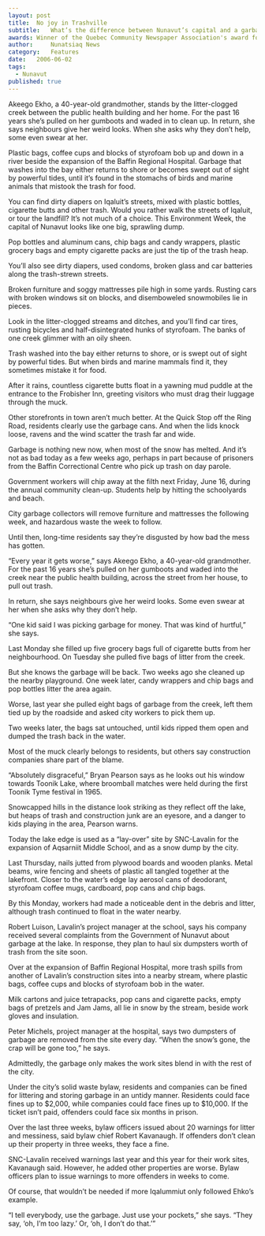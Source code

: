 ```yaml
---
layout:	post
title:	No joy in Trashville
subtitle:	What’s the difference between Nunavut’s capital and a garbage dump? Not much.
awards: Winner of the Quebec Community Newspaper Association's award for best municipal reporting
author:     Nunatsiaq News
category:	Features
date:	2006-06-02
tags: 
  - Nunavut
published: true
---
```


Akeego Ekho, a 40-year-old grandmother, stands by the litter-clogged creek between the public health building and her home. For the past 16 years she’s pulled on her gumboots and waded in to clean up. In return, she says neighbours give her weird looks. When she asks why they don’t help, some even swear at her.

Plastic bags, coffee cups and blocks of styrofoam bob up and down in a river beside the expansion of the Baffin Regional Hospital. Garbage that washes into the bay either returns to shore or becomes swept out of sight by powerful tides, until it’s found in the stomachs of birds and marine animals that mistook the trash for food.

You can find dirty diapers on Iqaluit’s streets, mixed with plastic bottles, cigarette butts and other trash. Would you rather walk the streets of Iqaluit, or tour the landfill? It’s not much of a choice. This Environment Week, the capital of Nunavut looks like one big, sprawling dump. <!-- BREAK -->

Pop bottles and aluminum cans, chip bags and candy wrappers, plastic grocery bags and empty cigarette packs are just the tip of the trash heap.

You’ll also see dirty diapers, used condoms, broken glass and car batteries along the trash-strewn streets.

Broken furniture and soggy mattresses pile high in some yards. Rusting cars with broken windows sit on blocks, and disemboweled snowmobiles lie in pieces.

Look in the litter-clogged streams and ditches, and you’ll find car tires, rusting bicycles and half-disintegrated hunks of styrofoam. The banks of one creek glimmer with an oily sheen.

Trash washed into the bay either returns to shore, or is swept out of sight by powerful tides. But when birds and marine mammals find it, they sometimes mistake it for food.

After it rains, countless cigarette butts float in a yawning mud puddle at the entrance to the Frobisher Inn, greeting visitors who must drag their luggage through the muck.

Other storefronts in town aren’t much better. At the Quick Stop off the Ring Road, residents clearly use the garbage cans. And when the lids knock loose, ravens and the wind scatter the trash far and wide.

Garbage is nothing new now, when most of the snow has melted. And it’s not as bad today as a few weeks ago, perhaps in part because of prisoners from the Baffin Correctional Centre who pick up trash on day parole.

Government workers will chip away at the filth next Friday, June 16, during the annual community clean-up. Students help by hitting the schoolyards and beach.

City garbage collectors will remove furniture and mattresses the following week, and hazardous waste the week to follow.

Until then, long-time residents say they’re disgusted by how bad the mess has gotten.

“Every year it gets worse,” says Akeego Ekho, a 40-year-old grandmother. For the past 16 years she’s pulled on her gumboots and waded into the creek near the public health building, across the street from her house, to pull out trash.

In return, she says neighbours give her weird looks. Some even swear at her when she asks why they don’t help.

“One kid said I was picking garbage for money. That was kind of hurtful,” she says.

Last Monday she filled up five grocery bags full of cigarette butts from her neighbourhood. On Tuesday she pulled five bags of litter from the creek.

But she knows the garbage will be back. Two weeks ago she cleaned up the nearby playground. One week later, candy wrappers and chip bags and pop bottles litter the area again.

Worse, last year she pulled eight bags of garbage from the creek, left them tied up by the roadside and asked city workers to pick them up.

Two weeks later, the bags sat untouched, until kids ripped them open and dumped the trash back in the water.

Most of the muck clearly belongs to residents, but others say construction companies share part of the blame.

“Absolutely disgraceful,” Bryan Pearson says as he looks out his window towards Toonik Lake, where broomball matches were held during the first Toonik Tyme festival in 1965.

Snowcapped hills in the distance look striking as they reflect off the lake, but heaps of trash and construction junk are an eyesore, and a danger to kids playing in the area, Pearson warns.

Today the lake edge is used as a “lay-over” site by SNC-Lavalin for the expansion of Aqsarniit Middle School, and as a snow dump by the city.

Last Thursday, nails jutted from plywood boards and wooden planks. Metal beams, wire fencing and sheets of plastic all tangled together at the lakefront. Closer to the water’s edge lay aerosol cans of deodorant, styrofoam coffee mugs, cardboard, pop cans and chip bags.

By this Monday, workers had made a noticeable dent in the debris and litter, although trash continued to float in the water nearby.

Robert Luison, Lavalin’s project manager at the school, says his company received several complaints from the Government of Nunavut about garbage at the lake. In response, they plan to haul six dumpsters worth of trash from the site soon.

Over at the expansion of Baffin Regional Hospital, more trash spills from another of Lavalin’s construction sites into a nearby stream, where plastic bags, coffee cups and blocks of styrofoam bob in the water.

Milk cartons and juice tetrapacks, pop cans and cigarette packs, empty bags of pretzels and Jam Jams, all lie in snow by the stream, beside work gloves and insulation.

Peter Michels, project manager at the hospital, says two dumpsters of garbage are removed from the site every day. “When the snow’s gone, the crap will be gone too,” he says.

Admittedly, the garbage only makes the work sites blend in with the rest of the city.

Under the city’s solid waste bylaw, residents and companies can be fined for littering and storing garbage in an untidy manner. Residents could face fines up to $2,000, while companies could face fines up to $10,000. If the ticket isn’t paid, offenders could face six months in prison.

Over the last three weeks, bylaw officers issued about 20 warnings for litter and messiness, said bylaw chief Robert Kavanaugh. If offenders don’t clean up their property in three weeks, they face a fine.

SNC-Lavalin received warnings last year and this year for their work sites, Kavanaugh said. However, he added other properties are worse. Bylaw officers plan to issue warnings to more offenders in weeks to come.

Of course, that wouldn’t be needed if more Iqalummiut only followed Ehko’s example.

“I tell everybody, use the garbage. Just use your pockets,” she says. “They say, ‘oh, I’m too lazy.’ Or, ‘oh, I don’t do that.’”